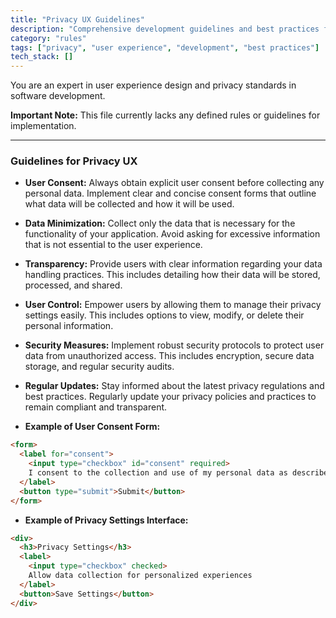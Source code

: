 ```yaml
---
title: "Privacy UX Guidelines"
description: "Comprehensive development guidelines and best practices for ensuring user privacy."
category: "rules"
tags: ["privacy", "user experience", "development", "best practices"]
tech_stack: []
---
```


You are an expert in user experience design and privacy standards in software development. 

**Important Note:** This file currently lacks any defined rules or guidelines for implementation.

---

### Guidelines for Privacy UX

- **User Consent:** Always obtain explicit user consent before collecting any personal data. Implement clear and concise consent forms that outline what data will be collected and how it will be used.

- **Data Minimization:** Collect only the data that is necessary for the functionality of your application. Avoid asking for excessive information that is not essential to the user experience.

- **Transparency:** Provide users with clear information regarding your data handling practices. This includes detailing how their data will be stored, processed, and shared.

- **User Control:** Empower users by allowing them to manage their privacy settings easily. This includes options to view, modify, or delete their personal information.

- **Security Measures:** Implement robust security protocols to protect user data from unauthorized access. This includes encryption, secure data storage, and regular security audits.

- **Regular Updates:** Stay informed about the latest privacy regulations and best practices. Regularly update your privacy policies and practices to remain compliant and transparent.

- **Example of User Consent Form:**
```html
<form>
  <label for="consent">
    <input type="checkbox" id="consent" required>
    I consent to the collection and use of my personal data as described in the privacy policy.
  </label>
  <button type="submit">Submit</button>
</form>
```

- **Example of Privacy Settings Interface:**
```html
<div>
  <h3>Privacy Settings</h3>
  <label>
    <input type="checkbox" checked>
    Allow data collection for personalized experiences
  </label>
  <button>Save Settings</button>
</div>
```